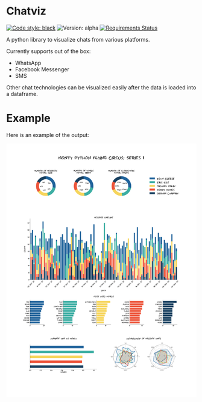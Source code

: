# Chatviz
[![Code style: black](https://img.shields.io/badge/code%20style-black-000000.svg)](https://github.com/psf/black)
![Version: alpha](https://img.shields.io/badge/version-alpha-blue)
[![Requirements Status](https://requires.io/github/lrjball/chatviz/requirements.svg?branch=master)](https://requires.io/github/lrjball/chatviz/requirements/?branch=master)

A python library to visualize chats from various platforms.

Currently supports out of the box:
 - WhatsApp
 - Facebook Messenger
 - SMS
 
Other chat technologies can be visualized easily after the data is loaded into a dataframe.


# Example

Here is an example of the output:

![Flying circus visualization](examples/example.svg)
